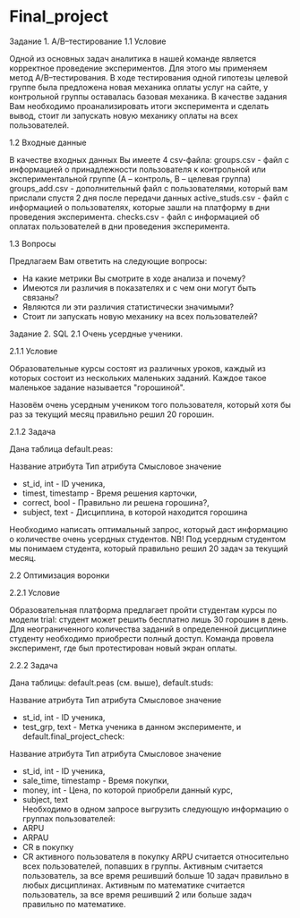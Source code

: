 # Final_project
Задание 1. A/B–тестирование
1.1 Условие

Одной из основных задач аналитика в нашей команде является корректное проведение экспериментов. Для этого мы применяем метод A/B–тестирования. В ходе тестирования одной гипотезы целевой группе была предложена новая механика оплаты услуг на сайте, у контрольной группы оставалась базовая механика. В качестве задания Вам необходимо проанализировать итоги эксперимента и сделать вывод, стоит ли запускать новую механику оплаты на всех пользователей.

1.2 Входные данные

В качестве входных данных Вы имеете 4 csv-файла:
groups.csv - файл с информацией о принадлежности пользователя к контрольной или экспериментальной группе (А – контроль, B – целевая группа) 
groups_add.csv - дополнительный файл с пользователями, который вам прислали спустя 2 дня после передачи данных
active_studs.csv - файл с информацией о пользователях, которые зашли на платформу в дни проведения эксперимента. 
checks.csv - файл с информацией об оплатах пользователей в дни проведения эксперимента. 

1.3 Вопросы

Предлагаем Вам ответить на следующие вопросы:
- На какие метрики Вы смотрите в ходе анализа и почему?
- Имеются ли различия в показателях и с чем они могут быть связаны?
- Являются ли эти различия статистически значимыми?
- Стоит ли запускать новую механику на всех пользователей?

Задание 2. SQL
2.1 Очень усердные ученики.

2.1.1 Условие

Образовательные курсы состоят из различных уроков, каждый из которых состоит из нескольких маленьких заданий. Каждое такое маленькое задание называется "горошиной".

Назовём очень усердным учеником того пользователя, который хотя бы раз за текущий месяц правильно решил 20 горошин.

2.1.2 Задача

Дана таблица default.peas:

Название атрибута	Тип атрибута	Смысловое значение
- st_id, int - 	ID ученика,
- timest,	timestamp - 	Время решения карточки,
- correct,	bool	- Правильно ли решена горошина?,
- subject,	text - 	Дисциплина, в которой находится горошина

Необходимо написать оптимальный запрос, который даст информацию о количестве очень усердных студентов.
NB! Под усердным студентом мы понимаем студента, который правильно решил 20 задач за текущий месяц.

2.2 Оптимизация воронки

2.2.1 Условие

Образовательная платформа предлагает пройти студентам курсы по модели trial: студент может решить бесплатно лишь 30 горошин в день. Для неограниченного количества заданий в определенной дисциплине студенту необходимо приобрести полный доступ. Команда провела эксперимент, где был протестирован новый экран оплаты.

2.2.2 Задача

Дана таблицы: default.peas (см. выше), default.studs:

Название атрибута	Тип атрибута	Смысловое значение
 - st_id,	int - ID ученика,
 - test_grp,	text - Метка ученика в данном эксперименте,
и default.final_project_check:

Название атрибута	Тип атрибута	Смысловое значение
 - st_id,	int - ID ученика,
 - sale_time,	timestamp - Время покупки,
 - money,	int - Цена, по которой приобрели данный курс,
 - subject,	text 	
Необходимо в одном запросе выгрузить следующую информацию о группах пользователей:
  - ARPU 
  - ARPAU 
  - CR в покупку 
  - СR активного пользователя в покупку 
ARPU считается относительно всех пользователей, попавших в группы.
Активным считается пользователь, за все время решивший больше 10 задач правильно в любых дисциплинах.
Активным по математике считается пользователь, за все время решивший 2 или больше задач правильно по математике.
